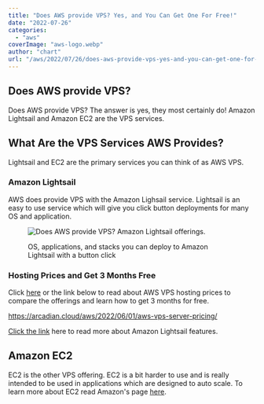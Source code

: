 ```yaml
---
title: "Does AWS provide VPS? Yes, and You Can Get One For Free!"
date: "2022-07-26"
categories: 
  - "aws"
coverImage: "aws-logo.webp"
author: "chart"
url: "/aws/2022/07/26/does-aws-provide-vps-yes-and-you-can-get-one-for-free/"
---
```


## Does AWS provide VPS?

Does AWS provide VPS? The answer is yes, they most certainly do! Amazon Lightsail and Amazon EC2 are the VPS services.

## What Are the VPS Services AWS Provides?

Lightsail and EC2 are the primary services you can think of as AWS VPS.

### Amazon Lightsail

AWS does provide VPS with the Amazon Lighsail service. Lightsail is an easy to use service which will give you click button deployments for many OS and application.

<figure>

![Does AWS provide VPS?  Amazon Lightsail offerings.](/images/lightsail-offerings-1024x791.webp)

<figcaption>

OS, applications, and stacks you can deploy to Amazon Lightsail with a button click

</figcaption>

</figure>

### Hosting Prices and Get 3 Months Free

Click [here](https://arcadian.cloud/aws/2022/06/01/aws-vps-server-pricing/) or the link below to read about AWS VPS hosting prices to compare the offerings and learn how to get 3 months for free.

https://arcadian.cloud/aws/2022/06/01/aws-vps-server-pricing/

[Click the link](https://aws.amazon.com/lightsail/features/) here to read more about Amazon Lightsail features.

## Amazon EC2

EC2 is the other VPS offering. EC2 is a bit harder to use and is really intended to be used in applications which are designed to auto scale. To learn more about EC2 read Amazon's page [here](https://aws.amazon.com/ec2/).

